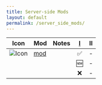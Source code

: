 ```yaml
---
title: Server-side Mods
layout: default
permalink: /server_side_mods/
---
```


| Icon                                                     | Mod                          | Notes | [I](https://modrinth.com/modpack/kitsuryki) | II  |
| -------------------------------------------------------- | ---------------------------- | ----- | :-----------------------------------------: | :-: |
| ![Icon](https://cdn.modrinth.com/data/P7dR8mSH/icon.png) | [mod](https://modrinth.com/) |       |                      ✅                      |  -  |
|                                                          |                              |       |                     🆕                      |  -  |
|                                                          |                              |       |                      ❌                      |  -  |

